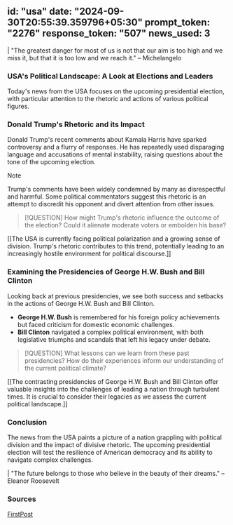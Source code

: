 
id: "usa"
date: "2024-09-30T20:55:39.359796+05:30"
prompt_token: "2276"
response_token: "507"
news_used: 3
------
| "The greatest danger for most of us is not that our aim is too high and we miss it, but that it is too low and we reach it." –  Michelangelo

### USA's Political Landscape: A Look at Elections and Leaders

Today's news from the USA focuses on the upcoming presidential election, with particular attention to the rhetoric and actions of various political figures. 

### Donald Trump's Rhetoric and its Impact

Donald Trump's recent comments about Kamala Harris have sparked controversy and a flurry of responses. He has repeatedly used disparaging language and accusations of mental instability, raising questions about the tone of the upcoming election. 

> [!NOTE]
> Trump's comments have been widely condemned by many as disrespectful and harmful. Some political commentators suggest this rhetoric is an attempt to discredit his opponent and divert attention from other issues. 

> [!QUESTION]
> How might Trump's rhetoric influence the outcome of the election? Could it alienate moderate voters or embolden his base?

[[The USA is currently facing political polarization and a growing sense of division. Trump's rhetoric contributes to this trend, potentially leading to an increasingly hostile environment for political discourse.]]

### Examining the Presidencies of George H.W. Bush and Bill Clinton

Looking back at previous presidencies, we see both success and setbacks in the actions of George H.W. Bush and Bill Clinton. 

- **George H.W. Bush** is remembered for his foreign policy achievements but faced criticism for domestic economic challenges. 
- **Bill Clinton** navigated a complex political environment, with both legislative triumphs and scandals that left his legacy under debate. 

> [!QUESTION]
> What lessons can we learn from these past presidencies? How do their experiences inform our understanding of the current political climate?

[[The contrasting presidencies of George H.W. Bush and Bill Clinton offer valuable insights into the challenges of leading a nation through turbulent times. It is crucial to consider their legacies as we assess the current political landscape.]]

### Conclusion

The news from the USA paints a picture of a nation grappling with political division and the impact of divisive rhetoric. The upcoming presidential election will test the resilience of American democracy and its ability to navigate complex challenges. 

| "The future belongs to those who believe in the beauty of their dreams." – Eleanor Roosevelt

### Sources 

[FirstPost](https://www.firstpost.com/)


